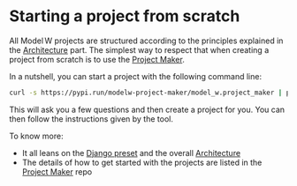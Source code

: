 # Starting a project from scratch

All Model&#8239;W projects are structured according to the principles explained
in the [Architecture](./architecture.md) part. The simplest way to respect that
when creating a project from scratch is to use the
[Project Maker](https://github.com/ModelW/project-maker).

In a nutshell, you can start a project with the following command line:

```bash
curl -s https://pypi.run/modelw-project-maker/model_w.project_maker | python3.11
```

This will ask you a few questions and then create a project for you. You can
then follow the instructions given by the tool.

To know more:

-   It all leans on the
    [Django preset](https://modelw-django-preset.readthedocs.io/en/latest/) and
    the overall [Architecture](./architecture.md)
-   The details of how to get started with the projects are listed in the
    [Project Maker](https://github.com/ModelW/project-maker) repo
